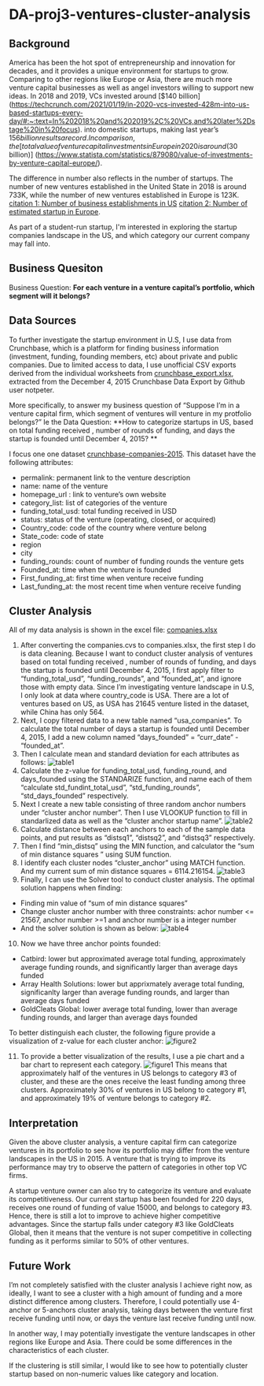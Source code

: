 # DA-proj3-ventures-cluster-analysis

## Background 
America has been the hot spot of entrepreneurship and innovation for decades, and it provides a unique environment for startups to grow. Comparing to other regions like Europe or Asia, there are much more venture capital businesses as well as angel investors willing to support new ideas. In 2018 and 2019, VCs invested around [$140 billion] (https://techcrunch.com/2021/01/19/in-2020-vcs-invested-428m-into-us-based-startups-every-day/#:~:text=In%202018%20and%202019%2C%20VCs,and%20later%2Dstage%20in%20focus). into domestic startups, making last year’s $156 billion results a record. In comparison, the [total value of venture capital investments in Europe in 2020 is around (30$ billion)] (https://www.statista.com/statistics/879080/value-of-investments-by-venture-capital-europe/). 

The difference in number also reflects in the number of startups. The number of new ventures established in the United State in 2018 is around 733K, while the number of new ventures established in Europe is 123K. [citation 1: Number of business establishments in US](https://www.statista.com/statistics/235494/new-entrepreneurial-businesses-in-the-us/) [citation 2: Number of estimated startup in Europe](https://medium.com/glassdollar/estimating-the-number-of-startups-in-europe-5d28286307f8). 

As part of a student-run startup, I'm interested in exploring the startup companies landscape in the US, and which category our current company may fall into. 

## Business Quesiton 
Business Question: __For each venture in a venture capital’s portfolio, which segment will it belongs?__

## Data Sources 
To further investigate the startup environment in U.S, I use data from Crunchbase, which is a platform for finding business information (investment, funding, founding members, etc) about private and public companies. Due to limited access to data, I use unofficial CSV exports derived from the individual worksheets from [crunchbase_export.xlsx](https://github.com/notpeter/crunchbase-data), extracted from the December 4, 2015 Crunchbase Data Export by Github user notpeter. 

More specifically, to answer my business question of “Suppose I’m in a venture capital firm, which segment of ventures will venture in my protfolio belongs?”
Ie the Data Question: **How to categorize startups in US, based on total funding received , number of rounds of funding, and days the startup is founded until December 4, 2015? ** 

 I focus one one dataset [crunchbase-companies-2015](https://github.com/sophiaxuu/DA-proj3-ventures-cluster-analysis/blob/main/companies.csv). This dataset have the following attributes: 
- permalink: permanent link to the venture description 
- name: name of the venture 
- homepage_url	: link to venture’s own website
- category_list: list of categories of the venture
- funding_total_usd: total funding received in USD 
- status: status of the venture (operating, closed, or acquired) 	
- Country_code: code of the country where venture belong
- State_code: code of state
- region	
- city	
- funding_rounds: count of number of funding rounds the venture gets
- Founded_at: time when the venture is founded 
- First_funding_at: first time when venture receive funding
- Last_funding_at: the most recent time when venture receive funding

## Cluster Analysis 
All of my data analysis is shown in the excel file: [companies.xlsx](https://github.com/sophiaxuu/DA-proj3-ventures-cluster-analysis/blob/main/companies.xlsx)

1. After converting the companies.cvs to companies.xlsx, the first step I do is data cleaning. Because I want to conduct cluster analysis of ventures based on total funding received , number of rounds of funding, and days the startup is founded until December 4, 2015, I first apply filter to “funding_total_usd”, “funding_rounds”, and “founded_at”, and ignore those with empty data. Since I’m investigating venture landscape in U.S, I only look at data where country_code is USA. There are a lot of ventures based on US, as USA has 21645 venture listed in the dataset, while China has only 564.  
2. Next, I copy filtered data to a new table named “usa_companies”. To calculate the total number of days a startup is founded until December 4, 2015, I add a new column named “days_founded” = “curr_date” - “founded_at”. 
3. Then I calculate mean and standard deviation for each attributes as follows: ![table1](https://github.com/sophiaxuu/DA-proj3-ventures-cluster-analysis/blob/main/table1.png)
4. Calculate the z-value for funding_total_usd, funding_round, and days_founded using the STANDARIZE function, and name each of them “calculate std_fundint_total_usd”, “std_funding_rounds”, “std_days_founded” respectively. 
5. Next I create a new table consisting of three random anchor numbers under “cluster anchor number”. Then I use VLOOKUP function to fill in standarlized data as well as the “cluster anchor startup name”. ![table2](https://github.com/sophiaxuu/DA-proj3-ventures-cluster-analysis/blob/main/table2.png)
6. Calculate distance between each anchors to each of the sample data points, and put results as “distsq1”, “distsq2”, and “distsq3” respectively.
7. Then I find “min_distsq” using the MIN function, and calculator the “sum of min distance squares ” using SUM function.
8. I identify each cluster nodes “cluster_anchor” using MATCH function. And my current sum of min distance squares = 6114.216154. ![table3](https://github.com/sophiaxuu/DA-proj3-ventures-cluster-analysis/blob/main/table3.png)
9. Finally, I can use the Solver tool to conduct cluster analysis. The optimal solution happens when finding: 
* Finding min value of “sum of min distance squares” 
* Change cluster anchor number with three constraints: achor number <= 21567, anchor number >=1 and anchor number is a integer number 
* And the solver solution is shown as below: 
![table4](https://github.com/sophiaxuu/DA-proj3-ventures-cluster-analysis/blob/main/table4.png)
10. Now we have three anchor points founded: 
* Catbird: lower but approximated average total funding, approximately average funding rounds, and significantly larger than average days funded 
* Array Health Solutions: lower but apprixmately average total funding, significanlty larger than average funding rounds, and larger than average days funded
* GoldCleats Global: lower average total funding, lower than average funding rounds, and larger than average days founded

To better distinguish each cluster, the following figure provide a visualization of z-value for each cluster anchor: 
![figure2](https://github.com/sophiaxuu/DA-proj3-ventures-cluster-analysis/blob/main/fig2.png)


11. To provide a better visualization of the results, I use a pie chart and a bar chart to represent each category. ![figure1](https://github.com/sophiaxuu/DA-proj3-ventures-cluster-analysis/blob/main/fig1.png)
This means that approximately half of the ventures in US belongs to category #3 of cluster, and these are the ones receive the least funding among three clusters. Approximately 30% of ventures in US belong to category #1, and approximately 19% of venture belongs to category #2.

## Interpretation 
Given the above cluster analysis, a venture capital firm can categorize ventures in its portfolio to see how its portfolio may differ from the venture landscapes in the US in 2015. A venture that is trying to improve its performance may try to observe the pattern of categories in other top VC firms. 

A startup venture owner can also try to categorize its venture and evaluate its competitiveness. Our current startup has been founded for 220 days, receives one round of funding of value 15000, and belongs to category #3. Hence, there is still a lot to improve to achieve higher competitive advantages. Since the startup falls under category #3 like GoldCleats Global, then it means that the venture is not super competitive in collecting funding as it performs similar to 50% of other ventures. 

## Future Work 
I’m not completely satisfied with the cluster analysis I achieve right now, as ideally, I want to see a cluster with a high amount of funding and a more distinct difference among clusters. Therefore, I could potentially use 4-anchor or 5-anchors cluster analysis, taking days between the venture first receive funding until now, or days the venture last receive funding until now. 

In another way, I may potentially investigate the venture landscapes in other regions like Europe and Asia. There could be some differences in the characteristics of each cluster. 

If the clustering is still similar, I would like to see how to potentially cluster startup based on non-numeric values like category and location. 



